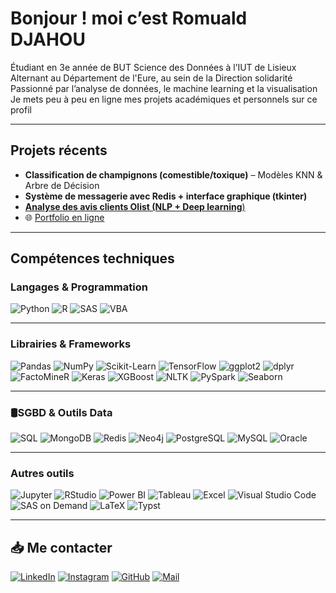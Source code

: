 # Bonjour ! moi c’est Romuald DJAHOU

Étudiant en 3e année de BUT Science des Données à l’IUT de Lisieux  
Alternant au Département de l'Eure, au sein de la Direction solidarité  
Passionné par l’analyse de données, le machine learning et la visualisation  
Je mets peu à peu en ligne mes projets académiques et personnels sur ce profil  

---

## Projets récents

-  **Classification de champignons (comestible/toxique)** – Modèles KNN & Arbre de Décision  
- **Système de messagerie avec Redis + interface graphique (tkinter)**  
-  [**Analyse des avis clients Olist (NLP + Deep learning**)](https://github.com/Djahouaromuald/Analyse-des-avis-clients-Olist-NLP-Deep-learning-)  
- 🌐 [Portfolio en ligne](https://github.com/Djahaouaromuald/PortfolioRomuald.io)

---

##  Compétences techniques

### Langages & Programmation
![Python](https://img.shields.io/badge/Python-003B57?style=for-the-badge&logo=Python&logoColor=white)
![R](https://img.shields.io/badge/R-003B57?style=for-the-badge&logo=r&logoColor=white)
![SAS](https://img.shields.io/badge/SAS-003B57?style=for-the-badge&logo=SAS&logoColor=white)
![VBA](https://img.shields.io/badge/VBA-003B57?style=for-the-badge&logo=vba&logoColor=white)

---

### Librairies & Frameworks
![Pandas](https://img.shields.io/badge/Pandas-150458?style=for-the-badge&logo=pandas&logoColor=white)
![NumPy](https://img.shields.io/badge/NumPy-150458?style=for-the-badge&logo=numpy&logoColor=white)
![Scikit-Learn](https://img.shields.io/badge/Scikit--Learn-150458?style=for-the-badge&logo=scikit-learn&logoColor=white)
![TensorFlow](https://img.shields.io/badge/TensorFlow-150458?style=for-the-badge&logo=tensorflow&logoColor=white)
![ggplot2](https://img.shields.io/badge/ggplot2-150458?style=for-the-badge&logo=r&logoColor=white)
![dplyr](https://img.shields.io/badge/dplyr-150458?style=for-the-badge&logo=r&logoColor=white)
![FactoMineR](https://img.shields.io/badge/FactoMineR-150458?style=for-the-badge&logo=r&logoColor=white)
![Keras](https://img.shields.io/badge/Keras-150458?style=for-the-badge&logo=keras&logoColor=white)
![XGBoost](https://img.shields.io/badge/XGBoost-150458?style=for-the-badge&logo=xgboost&logoColor=white)
![NLTK](https://img.shields.io/badge/NLTK-150458?style=for-the-badge&logo=nltk&logoColor=white)
![PySpark](https://img.shields.io/badge/PySpark-150458?style=for-the-badge&logo=apache-spark&logoColor=white)
![Seaborn](https://img.shields.io/badge/Seaborn-150458?style=for-the-badge&logo=python&logoColor=white)

---

### 🛢️SGBD & Outils Data
![SQL](https://img.shields.io/badge/SQL-1B263B?style=for-the-badge&logo=postgresql&logoColor=white)
![MongoDB](https://img.shields.io/badge/MongoDB-1B263B?style=for-the-badge&logo=mongodb&logoColor=white)
![Redis](https://img.shields.io/badge/Redis-1B263B?style=for-the-badge&logo=redis&logoColor=white)
![Neo4j](https://img.shields.io/badge/Neo4j-1B263B?style=for-the-badge&logo=neo4j&logoColor=white)
![PostgreSQL](https://img.shields.io/badge/PostgreSQL-1B263B?style=for-the-badge&logo=postgresql&logoColor=white)
![MySQL](https://img.shields.io/badge/MySQL-1B263B?style=for-the-badge&logo=mysql&logoColor=white)
![Oracle](https://img.shields.io/badge/Oracle-1B263B?style=for-the-badge&logo=oracle&logoColor=white)

---

### Autres outils
![Jupyter](https://img.shields.io/badge/Jupyter-2F1B47?style=for-the-badge&logo=jupyter&logoColor=white)
![RStudio](https://img.shields.io/badge/RStudio-2F1B47?style=for-the-badge&logo=rstudio&logoColor=white)
![Power BI](https://img.shields.io/badge/Power_BI-2F1B47?style=for-the-badge&logo=powerbi&logoColor=white)
![Tableau](https://img.shields.io/badge/Tableau-2F1B47?style=for-the-badge&logo=tableau&logoColor=white)
![Excel](https://img.shields.io/badge/Excel-2F1B47?style=for-the-badge&logo=microsoft-excel&logoColor=white)
![Visual Studio Code](https://img.shields.io/badge/VS%20Code-2F1B47?style=for-the-badge&logo=visualstudiocode&logoColor=white)
![SAS on Demand](https://img.shields.io/badge/SAS-2F1B47?style=for-the-badge&logo=sas&logoColor=white)
![LaTeX](https://img.shields.io/badge/LaTeX-2F1B47?style=for-the-badge&logo=latex&logoColor=white)
![Typst](https://img.shields.io/badge/Typst-2F1B47?style=for-the-badge&logo=typst&logoColor=white)

---

## 📥 Me contacter

[![LinkedIn](https://img.shields.io/badge/LinkedIn-0A66C2?style=for-the-badge&logo=linkedin&logoColor=white)](https://www.linkedin.com/in/romuald-djahoua/)
[![Instagram](https://img.shields.io/badge/Instagram-E4405F?style=for-the-badge&logo=instagram&logoColor=white)](https://www.instagram.com/4realromi/)
[![GitHub](https://img.shields.io/badge/GitHub-171515?style=for-the-badge&logo=github&logoColor=white)](https://github.com/Djahouaromuald)
[![Mail](https://img.shields.io/badge/Email-d14836?style=for-the-badge&logo=gmail&logoColor=white)](mailto:djahouaromuald@gmail.com)
